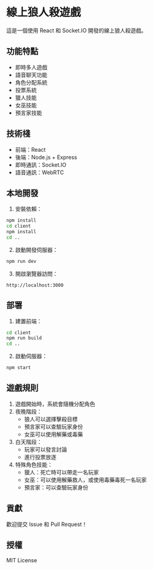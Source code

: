 # 線上狼人殺遊戲

這是一個使用 React 和 Socket.IO 開發的線上狼人殺遊戲。

## 功能特點

- 即時多人遊戲
- 語音聊天功能
- 角色分配系統
- 投票系統
- 獵人技能
- 女巫技能
- 預言家技能

## 技術棧

- 前端：React
- 後端：Node.js + Express
- 即時通訊：Socket.IO
- 語音通訊：WebRTC

## 本地開發

1. 安裝依賴：
```bash
npm install
cd client
npm install
cd ..
```

2. 啟動開發伺服器：
```bash
npm run dev
```

3. 開啟瀏覽器訪問：
```
http://localhost:3000
```

## 部署

1. 建置前端：
```bash
cd client
npm run build
cd ..
```

2. 啟動伺服器：
```bash
npm start
```

## 遊戲規則

1. 遊戲開始時，系統會隨機分配角色
2. 夜晚階段：
   - 狼人可以選擇擊殺目標
   - 預言家可以查驗玩家身份
   - 女巫可以使用解藥或毒藥
3. 白天階段：
   - 玩家可以發言討論
   - 進行投票放逐
4. 特殊角色技能：
   - 獵人：死亡時可以帶走一名玩家
   - 女巫：可以使用解藥救人，或使用毒藥毒死一名玩家
   - 預言家：可以查驗玩家身份

## 貢獻

歡迎提交 Issue 和 Pull Request！

## 授權

MIT License 